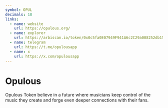 ```yaml
---
symbol: OPUL
decimals: 18
links:
  - name: website
    url: https://opulous.org/
  - name: explorer
    url: https://arbiscan.io/token/0x0c5fa0E07949F941A6c2C29a008252db1527d6EE
  - name: telegram
    url: https://t.me/opulousapp
  - name: x
    url: https://x.com/opulousapp
---
```


# Opulous

Opulous Token believe in a future where musicians keep control of the music they create and forge even deeper connections with their fans.
